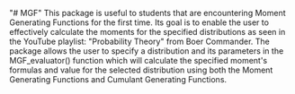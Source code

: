 "# MGF" 
This package is useful to students that are encountering Moment Generating Functions for the first time.
Its goal is to enable the user to effectively calculate the moments for the specified distributions as seen in the YouTube playlist:
"Probability Theory" from Boer Commander.
The package allows the user to specify a distribution and its parameters in the MGF_evaluator() function which will calculate the specified moment's formulas and value for the selected distribution using both the Moment Generating Functions and Cumulant Generating Functions.

